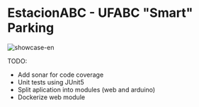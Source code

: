 # EstacionABC - UFABC "Smart" Parking

![showcase-en](https://user-images.githubusercontent.com/74436565/204424768-be813d2c-6006-4ea4-9369-b9d4faa08d40.gif)

TODO:
* Add sonar for code coverage
* Unit tests using JUnit5
* Split aplication into modules (web and arduino)
* Dockerize web module
